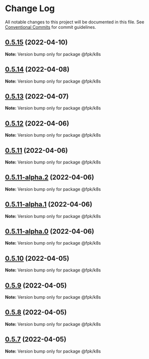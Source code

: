 # Change Log

All notable changes to this project will be documented in this file.
See [Conventional Commits](https://conventionalcommits.org) for commit guidelines.

## [0.5.15](https://github.com/tim-smart/fpk/compare/@fpk/k8s@0.5.14...@fpk/k8s@0.5.15) (2022-04-10)

**Note:** Version bump only for package @fpk/k8s

## [0.5.14](https://github.com/tim-smart/fpk/compare/@fpk/k8s@0.5.13...@fpk/k8s@0.5.14) (2022-04-08)

**Note:** Version bump only for package @fpk/k8s

## [0.5.13](https://github.com/tim-smart/fpk/compare/@fpk/k8s@0.5.12...@fpk/k8s@0.5.13) (2022-04-07)

**Note:** Version bump only for package @fpk/k8s

## [0.5.12](https://github.com/tim-smart/fpk/compare/@fpk/k8s@0.5.11...@fpk/k8s@0.5.12) (2022-04-06)

**Note:** Version bump only for package @fpk/k8s

## [0.5.11](https://github.com/tim-smart/fpk/compare/@fpk/k8s@0.5.11-alpha.2...@fpk/k8s@0.5.11) (2022-04-06)

**Note:** Version bump only for package @fpk/k8s

## [0.5.11-alpha.2](https://github.com/tim-smart/fpk/compare/@fpk/k8s@0.5.11-alpha.1...@fpk/k8s@0.5.11-alpha.2) (2022-04-06)

**Note:** Version bump only for package @fpk/k8s

## [0.5.11-alpha.1](https://github.com/tim-smart/fpk/compare/@fpk/k8s@0.5.11-alpha.0...@fpk/k8s@0.5.11-alpha.1) (2022-04-06)

**Note:** Version bump only for package @fpk/k8s

## [0.5.11-alpha.0](https://github.com/tim-smart/fpk/compare/@fpk/k8s@0.5.10...@fpk/k8s@0.5.11-alpha.0) (2022-04-06)

**Note:** Version bump only for package @fpk/k8s

## [0.5.10](https://github.com/tim-smart/fpk/compare/@fpk/k8s@0.5.9...@fpk/k8s@0.5.10) (2022-04-05)

**Note:** Version bump only for package @fpk/k8s

## [0.5.9](https://github.com/tim-smart/fpk/compare/@fpk/k8s@0.5.8...@fpk/k8s@0.5.9) (2022-04-05)

**Note:** Version bump only for package @fpk/k8s

## [0.5.8](https://github.com/tim-smart/fpk/compare/@fpk/k8s@0.5.7...@fpk/k8s@0.5.8) (2022-04-05)

**Note:** Version bump only for package @fpk/k8s

## [0.5.7](https://github.com/tim-smart/fpk/compare/@fpk/k8s@0.5.6...@fpk/k8s@0.5.7) (2022-04-05)

**Note:** Version bump only for package @fpk/k8s
